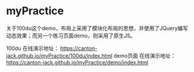 # myPractice
关于100du这个demo，布局上采用了模块化布局的思想，并使用了JQuery编写动态效果；而另一个练习页面demo，则采用了原生JS。

100du 在线演示地址： https://canton-jack.github.io/myPractice/100du/index.html
demo页面 在线演示地址： https://canton-jack.github.io/myPractice/demo/index.html
